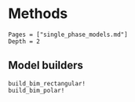 # Methods
```@contents
Pages = ["single_phase_models.md"]
Depth = 2
```

## Model builders
```@docs
build_bim_rectangular!
build_bim_polar!
```